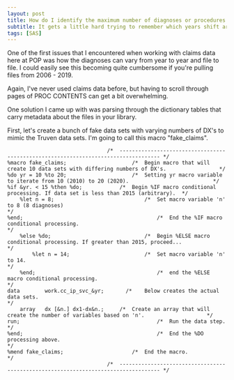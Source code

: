 ```yaml
---
layout: post
title: How do I identify the maximum number of diagnoses or procedures across data sets?
subtitle: It gets a little hard trying to remember which years shift around...and PROC CONTENTS can be a bit tedious.
tags: [SAS]
---
```


One of the first issues that I encountered when working with claims data here at POP was how the diagnoses can vary from year to year and file to file. I could easily see this becoming quite cumbersome if you're pulling files from 2006 - 2019.

Again, I've never used claims data before, but having to scroll through pages of PROC CONTENTS can get a bit overwhelming.

One solution I came up with was parsing through the dictionary tables that carry metadata about the files in your library.

First, let's create a bunch of fake data sets with varying numbers of DX's to mimic the Truven data sets. I'm going to call this macro "fake_claims".

```sas
                                /*  ----------------------------------------------------------------------------------- */
%macro fake_claims;					    /*	Begin macro that will create 10 data sets with differing numbers of DX's.			      */
%do yr = 10 %to 20;					    /* 	Setting yr macro variable to iterate from 10 (2010) to 20 (2020). 					        */
%if &yr. < 15 %then %do;		    /* 	Begin %IF macro conditional processing. If data set is less than 2015 (arbitrary). 	*/
	%let n = 8;						        /* 	Set macro variable 'n' to 8 (8 diagnoses)											                      */
%end;								            /* 	End the %IF macro conditional processing. 											                    */
	%else %do;						        /*	Begin %ELSE macro conditional processing. If greater than 2015, proceed...			    */
		%let n = 14;				        /*	Set macro variable 'n' to 14.														                            */
	%end;							            /*	end the %ELSE macro conditional processing.											                    */
data 		work.cc_ip_svc_&yr; 	  /* 	Below creates the actual data sets.													                        */
	array 	dx [&n.] dx1-dx&n.;		/* 	Create an array that will create the number of variables based on 'n'.				      */
run;								            /* 	Run the data step.																	                                */
%end;								            /* 	End the %DO processing above.														                            */
%mend fake_claims;					    /*	End the macro.																		                                  */
                                /*  ----------------------------------------------------------------------------------- */
